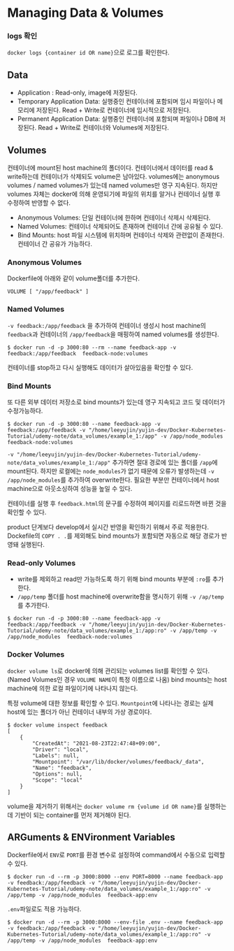 # Managing Data & Volumes
### logs 확인
`docker logs {container id OR name}`으로 로그를 확인한다.

## Data
- Application : Read-only, image에 저장된다.
- Temporary Application Data: 실행중인 컨테이너에 포함되며 임시 파일이나 메모리에 저장된다. Read + Write로 컨테이너에 임시적으로 저장된다.
- Permanent Application Data: 실행중인 컨테이너에 포함되며 파일이나 DB에 저장된다. Read + Write로 컨테이너와 Volumes에 저장된다.

## Volumes
컨테이너에 mount된 host machine의 폴더이다. 컨테이너에서 데이터를 read & write하는데 컨테이너가 삭제되도 volume은 남아있다.
volumes에는 anonymous volumes / named volumes가 있는데 named volumes만 영구 지속된다. 하지만 volumes 자체는 docker에 의해 운영되기에 파일의 위치를 알거나 컨테이너 실행 후 수정하여 반영할 수 없다.
- Anonymous Volumes: 단일 컨테이너에 한하며 컨테이너 삭제시 삭제된다.
- Named Volumes: 컨테이너 삭제되어도 존재하며 컨테이너 간에 공유될 수 있다.
- Bind Mounts: host 파일 시스템에 위치하며 컨테이너 삭제와 관련없이 존재한다. 컨테이너 간 공유가 가능하다.

### Anonymous Volumes

Dockerfile에 아래와 같이 volume폴더를 추가한다.
```
VOLUME [ "/app/feedback" ]
```

### Named Volumes
`-v feedback:/app/feedback` 을 추가하여 컨테이너 생성시 host machine의 `feedback`과 컨테이너의 `/app/feedback`을 매핑하여 named volumes를 생성한다.

```console
$ docker run -d -p 3000:80 --rm --name feedback-app -v feedback:/app/feedback  feedback-node:volumes
```
컨테이너를 stop하고 다시 실행해도 데이터가 살아있음을 확인할 수 있다.

### Bind Mounts
또 다른 외부 데이터 저장소로 bind mounts가 있는데 영구 지속되고 코드 및 데이터가 수정가능하다. 

```console
$ docker run -d -p 3000:80 --name feedback-app -v feedback:/app/feedback -v "/home/leeyujin/yujin-dev/Docker-Kubernetes-Tutorial/udemy-note/data_volumes/example_1:/app" -v /app/node_modules  feedback-node:volumes
```
`-v "/home/leeyujin/yujin-dev/Docker-Kubernetes-Tutorial/udemy-note/data_volumes/example_1:/app"` 추가하면 절대 경로에 있는 폴더를 `/app`에 mount된다. 하지만 로컬에는 `node_modules`가 없기 때문에 오류가 발생하는데 `-v /app/node_modules`를 추가하여 overwrite한다. 
필요한 부분만 컨테이너에서 host machine으로 아웃소싱하여 성능을 높일 수 있다.

컨테이너를 실행 후 `feedback.html`의 문구를 수정하여 페이지를 리로드하면 바뀐 것을 확인할 수 있다.

product 단계보다 develop에서 실시간 반영을 확인하기 위해서 주로 적용한다. 
Dockefile의 `COPY . .`를 제외해도 bind mounts가 포함되면 자동으로 해당 경로가 반영돼 실행된다. 

### Read-only Volumes

- write를 제외하고 read만 가능하도록 하기 위해 bind mounts 부분에 `:ro`를 추가한다.
- `/app/temp` 폴더를 host machine에 overwrite함을 명시하기 위해 `-v /ap/temp`를 추가한다.
```console
$ docker run -d -p 3000:80 --name feedback-app -v feedback:/app/feedback -v "/home/leeyujin/yujin-dev/Docker-Kubernetes-Tutorial/udemy-note/data_volumes/example_1:/app:ro" -v /app/temp -v /app/node_modules  feedback-node:volumes
```

### Docker Volumes
`docker volume ls`로 docker에 의해 관리되는 volumes list를 확인할 수 있다.(Named Volumes인 경우 `VOLUME NAME`이 특정 이름으로 나옴) bind mounts는 host machine에 의한 로컬 파일이기에 나타나지 않는다. 

특정 volume에 대한 정보를 확인할 수 있다. `Mountpoint`에 나타나는 경로는 실제 host에 있는 폴더가 아닌 컨테이너 내부의 가상 경로이다.
```console
$ docker volume inspect feedback
[
    {
        "CreatedAt": "2021-08-23T22:47:48+09:00",
        "Driver": "local",
        "Labels": null,
        "Mountpoint": "/var/lib/docker/volumes/feedback/_data",
        "Name": "feedback",
        "Options": null,
        "Scope": "local"
    }
]

```

volume을 제거하기 위해서는 `docker volume rm {volume id OR name}`를 실행하는데 기반이 되는 container를 먼저 제거해야 된다. 

## ARGuments & ENVironment Variables
Dockerfile에서 `ENV`로 `PORT`를 환경 변수로 설정하여 command에서 수동으로 입력할 수 있다.

```console
$ docker run -d --rm -p 3000:8000 --env PORT=8000 --name feedback-app -v feedback:/app/feedback -v "/home/leeyujin/yujin-dev/Docker-Kubernetes-Tutorial/udemy-note/data_volumes/example_1:/app:ro" -v /app/temp -v /app/node_modules  feedback-app:env
```
`.env`파일로도 적용 가능하다.
```console
$ docker run -d --rm -p 3000:8000 --env-file .env --name feedback-app -v feedback:/app/feedback -v "/home/leeyujin/yujin-dev/Docker-Kubernetes-Tutorial/udemy-note/data_volumes/example_1:/app:ro" -v /app/temp -v /app/node_modules  feedback-app:env

```
